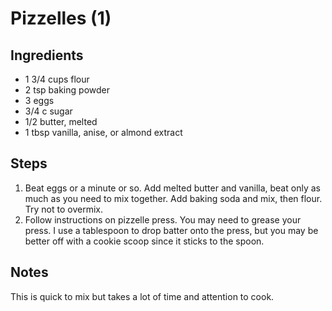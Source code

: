 Pizzelles (1)
=============

Ingredients
-----------

- 1 3/4 cups flour
- 2 tsp baking powder
- 3 eggs
- 3/4 c sugar
- 1/2 butter, melted
- 1 tbsp vanilla, anise, or almond extract

Steps
-----

1. Beat eggs or a minute or so. Add melted butter and vanilla, beat only as much
   as you need to mix together. Add baking soda and mix, then flour. Try not to
   overmix.
2. Follow instructions on pizzelle press. You may need to grease your press. I
   use a tablespoon to drop batter onto the press, but you may be better off
   with a cookie scoop since it sticks to the spoon.

Notes
-----

This is quick to mix but takes a lot of time and attention to cook.
